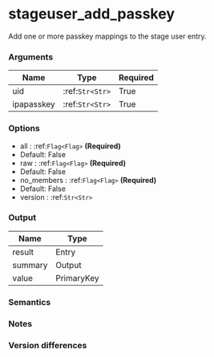 [//]: # (THE CONTENT BELOW IS GENERATED. DO NOT EDIT.)
# stageuser_add_passkey
Add one or more passkey mappings to the stage user entry.

### Arguments
|Name|Type|Required
|-|-|-
|uid|:ref:`Str<Str>`|True
|ipapasskey|:ref:`Str<Str>`|True

### Options
* all : :ref:`Flag<Flag>` **(Required)**
 * Default: False
* raw : :ref:`Flag<Flag>` **(Required)**
 * Default: False
* no_members : :ref:`Flag<Flag>` **(Required)**
 * Default: False
* version : :ref:`Str<Str>`

### Output
|Name|Type
|-|-
|result|Entry
|summary|Output
|value|PrimaryKey

[//]: # (ADD YOUR NOTES BELOW. THESE WILL BE PICKED EVERY TIME THE DOCS ARE REGENERATED. //end)
### Semantics

### Notes

### Version differences